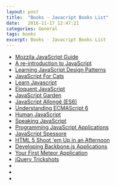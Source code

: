 ```yaml
---
layout: post
title:  "Books - Javacript Books List"
date:   2016-11-17 12:47:21
categories: General
tags: books
excerpt: Books - Javacript Books List
---
```


* [Mozzila JavaScript Guide](https://developer.mozilla.org/en-US/docs/Web/JavaScript/Guide)
* [A re-introduction to JavaScript](https://developer.mozilla.org/en-US/docs/Web/JavaScript/A_re-introduction_to_JavaScript)
* [Learning JavaScript Design Patterns](https://addyosmani.com/resources/essentialjsdesignpatterns/book/)
* [JavaScript For Cats](http://jsforcats.com)
* [Learn Javascript](https://www.gitbook.com/book/gitbookio/javascript/)
* [Eloquent JavaScript](http://eloquentjavascript.net)
* [JavaScript Garden](http://bonsaiden.github.io/JavaScript-Garden/)
* [JavaScript Allongé (ES6)](https://leanpub.com/javascriptallongesix/read)
* [Understanding ECMAScript 6](https://leanpub.com/understandinges6/read)
* [Human JavaScript](http://read.humanjavascript.com)
* [Speaking JavaScript](http://speakingjs.com/es5/index.html)
* [Programming JavaScript Applications](http://chimera.labs.oreilly.com/books/1234000000262/index.html)
* [JavaScript Spessore](https://leanpub.com/javascript-spessore/read)
* [HTML 5 Shoot 'em Up in an Afternoon](https://leanpub.com/html5shootemupinanafternoon/read)
* [Developing Backbone.js Applications](https://addyosmani.com/backbone-fundamentals/)
* [Your First Meteor Application](http://meteortips.com/first-meteor-tutorial/)
* [jQuery Trickshots](http://tutorialzine.com/books/jquery-trickshots/)
* []()
* []()
*
